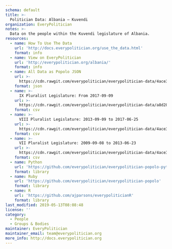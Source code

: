 ```yaml
---
schema: default
title: >-
  Politician Data: Albania — Kuvendi
organization: EveryPolitician
notes: >-
  Data on the people within the Kuvendi legislature of Albania.
resources:
  - name: How To Use The Data
    url: 'http://docs.everypolitician.org/use_the_data.html'
    format: info
  - name: View on EveryPolitician
    url: 'http://everypolitician.org/albania/'
    format: info
  - name: All Data as Popolo JSON
    url: >-
      https://cdn.rawgit.com/everypolitician/everypolitician-data/4ace3b1548b95eb669deab4d99bbc894639269f2/data/Albania/Assembly/ep-popolo-v1.0.json
    format: json
  - name: >-
      IX Pluralist Legislature: From 2017-09-09
    url: >-
      https://cdn.rawgit.com/everypolitician/everypolitician-data/a8d284a03ed5bb5aabd45d7299583fae1a7dd8f4/data/Albania/Assembly/term-9.csv
    format: csv
  - name: >-
      VIII Pluralist Legislature: 2013-09-09 to 2017-06-25
    url: >-
      https://cdn.rawgit.com/everypolitician/everypolitician-data/4ace3b1548b95eb669deab4d99bbc894639269f2/data/Albania/Assembly/term-8.csv
    format: csv
  - name: >-
      VII Pluralist Legislature: 2009-09-08 to 2013-06-23
    url: >-
      https://cdn.rawgit.com/everypolitician/everypolitician-data/4ace3b1548b95eb669deab4d99bbc894639269f2/data/Albania/Assembly/term-7.csv
    format: csv
  - name: Python
    url: 'https://github.com/everypolitician/everypolitician-popolo-python'
    format: library
  - name: Ruby
    url: 'https://github.com/everypolitician/everypolitician-popolo'
    format: library
  - name: R
    url: 'https://github.com/ajparsons/everypoliticianR'
    format: library
last_modified: 2019-05-13T08:08:48
license: ''
category:
  - People
  - Groups & Bodies
maintainer: EveryPolitician
maintainer_email: team@everypolitician.org
more_info: http://docs.everypolitician.org
---
```

